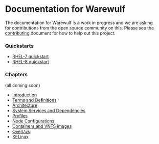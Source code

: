 # Documentation for Warewulf

The documentation for Warewulf is a work in progress and we are asking for contributions from the open source 
community on this. Please see the [contributing](Contributing.md) document for how to help out this project.

### Quickstarts

* [RHEL-7 quickstart](rhel7-quickstart.md)
* [RHEL-8 quickstart](rhel8-quickstart.md)

### Chapters
(all coming soon)

* [Introduction](introduction.md)
* [Terms and Definitions](terms.md)
* [Architecture](architecture.md)
* [System Services and Dependencies](system_services.md)
* [Profiles](profiles.md)
* [Node Configurations](nodes.md)
* [Containers and VNFS images](containers.md)
* [Overlays](overlays.md)
* [SELinux](selinux.md)

